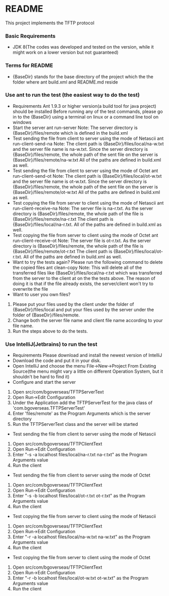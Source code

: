 # README #
This project implements the TFTP protocol

### Basic Requirements ###

* JDK 8(The codes was developed and tested on the version, while it might work on a lower version but not guaranteed)

### Terms for README ###

* {BaseDir} stands for the base directory of the project which the the folder where ant build.xml and README.md reside

### Use ant to run the test (the easiest way to do the test) ###

* Requirements
Ant 1.9.3 or higher version(a build tool for java project) should be installed
Before running any of the test commands, please go in to the {BaseDir} using a terminal on linux or a command line tool on windows
* Start the server
ant run-server
Note: The server directory is {BaseDir}/files/remote which is defined in the build.xml
* Test sending the file from client to server using the mode of Netascii
ant run-client-send-na
Note: The client path is {BaseDir}/files/local/na-w.txt and the server file name is na-w.txt.
      Since the server directory is {BaseDir}/files/remote, the whole path of the sent file on the server is {BaseDir}/files/remote/na-w.txt
      All of the paths are defined in build.xml as well.
* Test sending the file from client to server using the mode of Octet
ant run-client-send-ot
Note: The client path is {BaseDir}/files/local/ot-w.txt and the server file name is ot-w.txt.
      Since the server directory is {BaseDir}/files/remote, the whole path of the sent file on the server is {BaseDir}/files/remote/ot-w.txt
      All of the paths are defined in build.xml as well.
* Test copying the file from server to client using the mode of Netascii
ant run-client-receive-na
Note: The server file is na-r.txt. As the server directory is {BaseDir}/files/remote, the whole path of the file is {BaseDir}/files/remote/na-r.txt
      The client path is {BaseDir}/files/local/na-r.txt.
      All of the paths are defined in build.xml as well.
* Test copying the file from server to client using the mode of Octet
ant run-client-receive-ot
Note: The server file is ot-r.txt. As the server directory is {BaseDir}/files/remote, the whole path of the file is {BaseDir}/files/remote/ot-r.txt
      The client path is {BaseDir}/files/local/ot-r.txt.
      All of the paths are defined in build.xml as well.
* Want to try the tests again? Please run the following command to delete the copied files
ant clean-copy
Note: This will delete all of the transferred files like {BaseDir}/files/local/na-r.txt which was transferred from the server to the client at on the the tests above.
      The reason of doing it is that if the file already exists, the server/client won't try to overwrite the file
* Want to user you own files?
1. Please put your files used by the client under the folder of {BaseDir}/files/local and put your files used by the server under the folder of {BaseDir}/files/remote.
2. Change both the server file name and client file name according to your file name.
3. Run the steps above to do the tests.

### Use IntelliJ(Jetbrains) to run the test ###

* Requirements
Please download and install the newest version of IntelliJ
* Download the code and put it in your disk.
* Open IntelliJ and choose the menu File->New->Project From Existing Source(the menu might vary a little on different Operation System, but it shouldn't be hard to find it)
* Configure and start the server
1. Open src/com/bgoverseas/TFTPServerText
2. Open Run->Edit Configuration
3. Under the Application add the TFTPServerTest for the java class of 'com.bgoverseas.TFTPServerTest'
4. Enter 'files/remote' as the Program Arguments which is the server directory
5. Run the TFTPServerText class and the server will be started
* Test sending the file from client to server using the mode of Netascii
1. Open src/com/bgoverseas/TFTPClientText
2. Open Run->Edit Configuration
3. Enter "-s -a localhost files/local/na-r.txt na-r.txt" as the Program Arguments value
4. Run the client
* Test sending the file from client to server using the mode of Octet
1. Open src/com/bgoverseas/TFTPClientText
2. Open Run->Edit Configuration
3. Enter "-s -b localhost files/local/ot-r.txt ot-r.txt" as the Program Arguments value
4. Run the client
* Test copying the file from server to client using the mode of Netascii
1. Open src/com/bgoverseas/TFTPClientText
2. Open Run->Edit Configuration
3. Enter "-r -a localhost files/local/na-w.txt na-w.txt" as the Program Arguments value
4. Run the client
* Test copying the file from server to client using the mode of Octet
1. Open src/com/bgoverseas/TFTPClientText
2. Open Run->Edit Configuration
3. Enter "-r -b localhost files/local/ot-w.txt ot-w.txt" as the Program Arguments value
4. Run the client
